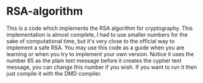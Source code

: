 # RSA-algorithm
This is a code which implements the RSA algorithm for cryptography.
This implementation is almost complete, I had to use smaller numbers for the sake of computational time, but it's very close to the official way to implement a safe RSA.
You may use this code as a guide when you are learning or when you try to implement your own version.
Notice it uses the number 85 as the plain text message before it creates the cypher text message, you can change this number if you wish.
If you want to run it then just compile it with the DMD compiler.

